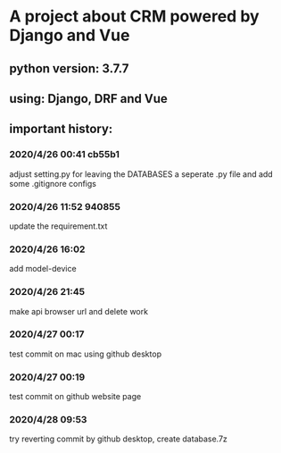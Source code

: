 # A project about CRM powered by Django and Vue

## python version: 3.7.7

## using: Django, DRF and Vue

## important history:

### 2020/4/26 00:41 cb55b1
adjust setting.py for leaving the DATABASES a seperate .py file and add some .gitignore configs

### 2020/4/26 11:52 940855
update the requirement.txt

### 2020/4/26 16:02
add model-device

### 2020/4/26 21:45
make api browser url and delete work

### 2020/4/27 00:17
test commit on mac using github desktop

### 2020/4/27 00:19
test commit on github website page

### 2020/4/28 09:53
try reverting commit by github desktop, create database.7z
